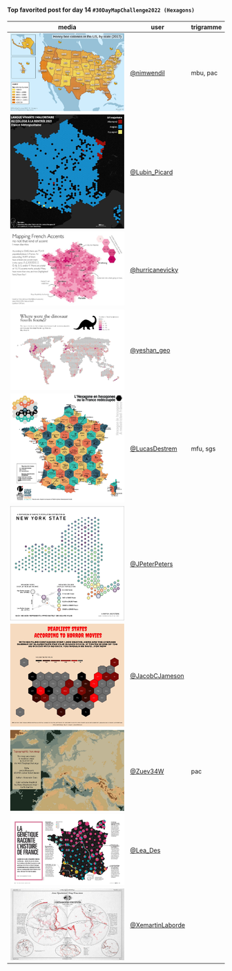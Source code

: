 #### Top favorited post for day 14 `#30DayMapChallenge2022 (Hexagons)`
| media | user | trigramme |
|-------|------|-----------|
| ![image](uploads/41cd50d6050cf1bb591aa880168734e5/image.png) | [@nimwendil](https://twitter.com/nimwendil/status/1592062613592363009) | mbu, pac |
| ![image](uploads/99d4457f231da51698b698e9dfeb2b36/image.png) | [@Lubin_Picard](https://twitter.com/Lubin_Picard/status/1592042143073411078) |  |
| ![image](uploads/21fc0b2da0eeefa8ed7de07dca2a58a1/image.png) | [@hurricanevicky](https://twitter.com/hurricanevicky/status/1592084725031747584) |  |
| ![image](uploads/d8824953c3a3a852e15b9fb8f9594259/image.png) | [@yeshan_geo](https://twitter.com/yeshan_geo/status/1592027934998790144) |  |
| ![image](uploads/7e9bc37faa7e6b741e4eb46a5ef616b1/image.png) | [@LucasDestrem](https://twitter.com/LucasDestrem/status/1592088975870763008) | mfu, sgs |
| ![image](uploads/35fa869258fb7409da2f0d80171bd65f/image.png) | [@JPeterPeters](https://twitter.com/JPeterPeters/status/1456516922246266880) |  |
| ![image](uploads/43b18ab09fcb0c6bb7bc32af8ce8edb4/image.png) | [@JacobCJameson](https://twitter.com/JacobCJameson/status/1592284297473687552) |  |
| ![image](uploads/9cb2ec41ab732b64b7110e328ba02a5f/image.png) | [@Zuev34W](https://twitter.com/Zuev34W/status/1592258064698204164) | pac |
| ![image](uploads/753ff644530bae0e9d6b25677aab1cad/image.png) | [@Lea_Des](https://twitter.com/Lea_Des/status/1592101785891749889) |  |
| ![image](uploads/d818eedec12c8fb91a45d1af5a1d0007/image.png) | [@XemartinLaborde](https://twitter.com/XemartinLaborde/status/1592051723425939457) |  |

